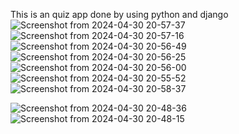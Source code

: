 This is an quiz app done by using python and django
![Screenshot from 2024-04-30 20-57-37](https://github.com/Sandhya015/Learn/assets/144054124/2f5654e4-af38-43cd-9eb7-5f610d070c81)
![Screenshot from 2024-04-30 20-57-16](https://github.com/Sandhya015/Learn/assets/144054124/28c63d03-c256-46da-81c7-0396a6f156af)
![Screenshot from 2024-04-30 20-56-49](https://github.com/Sandhya015/Learn/assets/144054124/128dfd72-07ac-42c0-8ec7-c1c32abe8c4a)
![Screenshot from 2024-04-30 20-56-25](https://github.com/Sandhya015/Learn/assets/144054124/b5d36945-2371-4ac1-82c2-bb7ed5f4d8a5)![Screenshot from 2024-04-30 20-56-00](https://github.com/Sandhya015/Learn/assets/144054124/63a500f3-5d8d-4055-b633-8020b3d11edf)
![Screenshot from 2024-04-30 20-55-52](https://github.com/Sandhya015/Learn/assets/144054124/03467abf-032a-45f6-8f73-221555eac632)
![Screenshot from 2024-04-30 20-58-37](https://github.com/Sandhya015/Learn/assets/144054124/c453f62a-f945-479e-a69f-48d57ff511da)

![Screenshot from 2024-04-30 20-48-36](https://github.com/Sandhya015/Learn/assets/144054124/29949062-0e98-4e21-930e-767c533e8857)
![Screenshot from 2024-04-30 20-48-15](https://github.com/Sandhya015/Learn/assets/144054124/2e4e9719-6e2b-43e0-ace6-31cc45d1a1ba)



